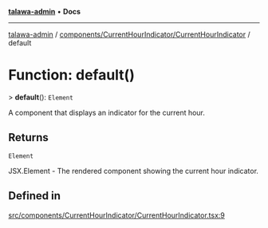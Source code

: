 [**talawa-admin**](../../../../README.md) • **Docs**

***

[talawa-admin](../../../../modules.md) / [components/CurrentHourIndicator/CurrentHourIndicator](../README.md) / default

# Function: default()

\> **default**(): `Element`

A component that displays an indicator for the current hour.

## Returns

`Element`

JSX.Element - The rendered component showing the current hour indicator.

## Defined in

[src/components/CurrentHourIndicator/CurrentHourIndicator.tsx:9](https://github.com/PalisadoesFoundation/talawa-admin/blob/84f5af8b3720f5b290ac28bcfd7071c13e1f93aa/src/components/CurrentHourIndicator/CurrentHourIndicator.tsx#L9)
